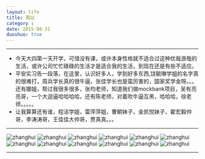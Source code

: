 ```yaml
---
layout: life
title: 周记
category : 
date: 2015-08-31
duoshuo: true
---
```


------------

* 今天大四第一天开学，可惜没有课，或许本身性格就不适合过这种优哉游哉的生活，或许公司忙忙碌碌的生活才是适合我的生活，到现在还是有些不适应。
* 平安实习告一段落，在这里，认识好多人，学到好多东西,饶毓琳学姐的名字真的很难打，周兵学长真的很牛逼，张佳学长也是蛮厉害的，国家奖学金呀。。。还有娜姐，帮过我很多很多，张均老师，知道我们做mockbank项目，吴有亮亮哥，一个大逗逼哈哈哈哈，还有陈老师，对着吹牛逼互黑，哈哈哈，徐老师。。。。。
* 让我算算还有谁，程洁学姐，雷萍萍姐，曹朝妹子，金凯悦妹子，翟宏毅帅哥，李涛涛哥，王佳佳大帅哥，贾真真。。。

---------------

![zhanghui](/life/pinganPicture/pingan1.jpg)
![zhanghui](/life/pinganPicture/pingan2.jpg)
![zhanghui](/life/pinganPicture/pingan3.jpg)
![zhanghui](/life/pinganPicture/pingan4.jpg)
![zhanghui](/life/pinganPicture/pingan5.jpg)
![zhanghui](/life/pinganPicture/pingan6.jpg)
![zhanghui](/life/pinganPicture/pingan7.jpg)
![zhanghui](/life/pinganPicture/pingan8.jpg)
![zhanghui](/life/pinganPicture/pingan9.jpg)
![zhanghui](/life/pinganPicture/pingan10.jpg)
![zhanghui](/life/pinganPicture/pingan11.jpg)
![zhanghui](/life/pinganPicture/pingan12.jpg)

--------------
